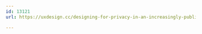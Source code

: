 ```yaml
---
id: 13121
url: https://uxdesign.cc/designing-for-privacy-in-an-increasingly-public-world-37af62d50e7b

---
```


